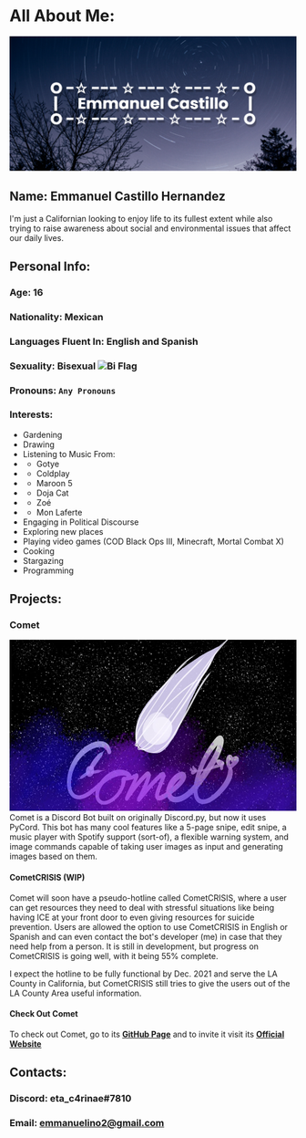 # All About Me:

![](banner.png)

## Name: Emmanuel Castillo Hernandez
I'm just a Californian looking to enjoy life to its fullest extent while also trying to raise awareness about social and environmental issues that affect our daily lives.


## Personal Info:

### Age: 16
### Nationality: Mexican
### Languages Fluent In: English and Spanish
### Sexuality: Bisexual <img src="https://www.unco.edu/gender-sexuality-resource-center/images/pride-flags/Bisexual-Pride.jpg" alt="Bi Flag" style="height: 15px;" />
### Pronouns: `Any Pronouns`
### Interests:
* Gardening
* Drawing
* Listening to Music From:
*  * Gotye
*  * Coldplay
*  * Maroon 5
*  * Doja Cat
*  * Zoé
*  * Mon Laferte
* Engaging in Political Discourse
* Exploring new places
* Playing video games (COD Black Ops III, Minecraft, Mortal Combat X)
* Cooking
* Stargazing
* Programming

## Projects:
### Comet
<img src="https://github.com/EmmanuelCastilloHernandez/CometBot/raw/master/static/photoToRender/CometProfile.jpg" alt="Comet Offficial Banner" style="height: 300px;" />
Comet is a Discord Bot built on originally Discord.py, but now it uses PyCord. This bot has many cool features like a 5-page snipe, edit snipe, a music player with Spotify support (sort-of), a flexible warning system, and image commands capable of taking user images as input and generating images based on them.

#### CometCRISIS (WIP)
Comet will soon have a pseudo-hotline called CometCRISIS, where a user can get resources they need to deal with stressful situations like being having ICE at your front door to even giving resources for suicide prevention. Users are allowed the option to use CometCRISIS in English or Spanish and can even contact the bot's developer (me) in case that they need help from a person. It is still in development, but progress on CometCRISIS is going well, with it being 55% complete.

I expect the hotline to be fully functional by Dec. 2021 and serve the LA County in California, but CometCRISIS still tries to give the users out of the LA County Area useful information.

#### Check Out Comet
To check out Comet, go to its **[GitHub Page](https://github.com/EmmanuelCastilloHernandez/CometBot)** and to invite it visit its **[Official Website](https://cometbot.emmanuelch.repl.co/)**

## Contacts:
### Discord: eta_c4rinae#7810
### Email: emmanuelino2@gmail.com
